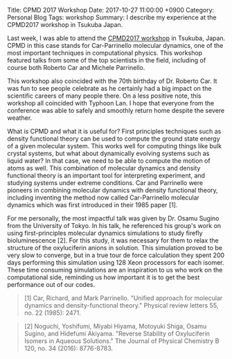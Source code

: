 Title: CPMD 2017 Workshop
Date: 2017-10-27 11:00:00 +0900
Category: Personal Blog
Tags: workshop
Summary: I describe my experience at the CPMD2017 workshop in Tsukuba Japan.

Last week, I was able to attend the
[CPMD2017 workshop](http://www.nims.go.jp/MII-I/CPMD2017/) in Tsukuba, Japan.
CPMD in this case stands for Car-Parrinello molecular dynamics, one of the
most important techniques in computational physics. This workshop featured
talks from some of the top scientists in the field, including of course both
Roberto Car and Michele Parrinello.

This workshop also coincided with the 70th birthday of Dr. Roberto Car. It was
fun to see people celebrate as he certainly had a big impact on the scientific
careers of many people there. On a less positive note, this workshop all
coincided with Typhoon Lan. I hope that everyone from the conference was able
to safely and smoothly return home despite the severe weather.

What is CPMD and what it is useful for? First principles techniques such as
density functional theory can be used to compute the ground state energy of
a given molecular system. This works well for computing things like bulk
crystal systems, but what about dynamically evolving systems such as liquid
water? In that case, we need to be able to compute the motion of atoms as well.
This combination of molecular dynamics and density functional theory is an
important tool for interpreting experiment, and studying systems under extreme
conditions. Car and Parrinello were pioneers in combining molecular dynamics
with density functional theory, including inventing the method now called
Car-Parrinello molecular dynamics which was first introduced in their 1985
paper [1].

For me personally, the most impactful talk was given by Dr. Osamu Sugino from
the University of Tokyo. In his talk, he referenced his group's work on
using first-principles molecular dynamics simulations to study firefly
bioluminescence [2]. For this study, it was necessary for them to relax the
structure of the oxyluciferin anions in solution. This simulation proved to
be very slow to converge, but in a true tour de force calculation they spent
200 days performing this simulation using 128 Xeon processors for each isomer.
These time consuming simulations are an inspiration to us who work on the
computational side, reminding us how important it is to get the best performance
out of our codes.

> [1] Car, Richard, and Mark Parrinello. "Unified approach for molecular
> dynamics and density-functional theory." Physical review letters 55,
> no. 22 (1985): 2471.

> [2] Noguchi, Yoshifumi, Miyabi Hiyama, Motoyuki Shiga, Osamu Sugino, and
Hidefumi Akiyama. "Reverse Stability of Oxyluciferin Isomers in Aqueous
Solutions." The Journal of Physical Chemistry B 120, no. 34 (2016): 8776-8783.
